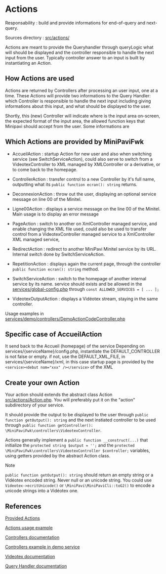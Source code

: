# Actions

Responsability : build and provide informations for end-of-query and next-query.

Sources directory : [src/actions/](../../src/actions/)


Actions are meant to provide the Queryhandler through queryLogic what will should be displayed and the controller responsible to handle the next input from the user.
Typically controller answer to an input is built by instantiating an Action.


## How Actions are used
Actions are returned by Controllers after processing an user input, one at a time.
These Actions will provide two informations to the Query Handler: which Controller is responsible to handle the next input including giving informations about this input, and what should be displayed to the user.

Shortly, this (new) Controller will indicate where is the input area on-screen, the expected format of the input area, the allowed function keys that Minipavi should accept from the user. Some informations are 


## Which Actions are provided by MiniPaviFwk
- AccueilAction : startup Action for new user and also when switching service (see SwitchServiceAction), could also serve to switch from a VideotexController to XML managed by XMLController or a derivative, or to come back to the homepage.

- ControllerAction : transfer control to a new Controller by it's full name, outputting what its `public function ecran(): string` returns.

- DeconnexionAction : throw out the user, displaying an optional service message on line 00 of the Minitel.

- Ligne00Action : displays a service message on the line 00 of the Minitel. Main usage is to display an error message

- PageAction : switch to another <page> on XmlController managed service, and enable changing the XML file used, could also be used to transfer control from a VideotexController managed service to a XmlController XML managed service,

- RedirectAction : redirect to another MiniPavi Minitel service by its URL. Internal switch done by SwitchServiceAction.

- RepetitionAction : displays again the current page, through the controller `public function ecran(): string` method.

- SwitchServiceAction : switch to the homepage of another internal service by its name. service should exists and be allowed in the [services/global-config.php](../../services/global-config.php) through `const ALLOWED_SERVICES = [ ... ];`

- VideotexOutputAction : displays a Vidéotex stream, staying in the same controller.

Usage examples in [services/demo/controllers/DemoActionCodeController.php](../../services/demo/controllers/DemoActionCodeController.php)


## Specific case of AccueilAction
It send back to the Accueil (homepage) of the service
Depending on services/{serviceName}/config.php,
instantiate the DEFAULT_CONTROLLER is not false or empty.
if not, use the DEFAULT_XML_FILE, in services/{serviceName}/xml,
in this case startup page is provided by the `<service><debut nom="xxx" /></service>` of the XML


## Create your own Action
Your action should extends the abstract class Action [src/actions/Action.php](../../src/actions/Action.php).
You will preferably put it on the "action" subdirectory of your service.

It should provide the output to be displayed to the user through `public function getOutput(): string` and the next instiated controller to be used through `public function getController(): \MiniPaviFwk\controllers\VideotexController`.

Actions generally implement a `public function __construct(...)` that initialize the `protected string $output = '';` and the `protected \MiniPaviFwk\controllers\VideotexController $controller;` variables, using getters provided by the abstract Action class.


> [!NOTE]
> `public function getOutput(): string` should return an empty string or a Vidéotex encoded string. Never null or an unicode string. You could use `Videotex->ecritUnicode()` or `\MiniPavi\MiniPaviCli::toG2()` to encode a unicode strings into a Vidéotex one.


## References
[Provided Actions](../../src/actions/)

[Actions usage example](../../services/demo/controllers/DemoActionCodeController.php)

[Controllers documentation](./Controllers.md)

[Controllers example in demo service](../../services/demo/controllers/)

[Videotex documentation](./Videotex-helper.md)

[Query Handler documentation](./Query-handler.md)
